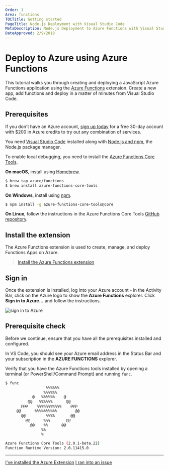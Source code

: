 ```yaml
---
Order: 1
Area: functions
TOCTitle: Getting started
PageTitle: Node.js Deployment with Visual Studio Code
MetaDescription: Node.js Deployment to Azure Functions with Visual Studio Code
DateApproved: 2/9/2018
---
```

# Deploy to Azure using Azure Functions

This tutorial walks you through creating and deploying a JavaScript Azure Functions application using the [Azure Functions](https://marketplace.visualstudio.com/items?itemName=ms-azuretools.vscode-azurefunctions) extension. Create a new app, add functions and deploy in a matter of minutes from Visual Studio Code.

## Prerequisites

If you don't have an Azure account, [sign up today](https://azure.microsoft.com/en-us/free/?utm_source=campaign&utm_campaign=vscode-tutorial-functions-extension&mktingSource=vscode-tutorial-functions-extension) for a free 30-day account with $200 in Azure credits to try out any combination of services.

You need [Visual Studio Code](https://code.visualstudio.com/) installed along with [Node.js and npm](https://nodejs.org/en/download), the Node.js package manager.

To enable local debugging, you need to install the [Azure Functions Core Tools](https://github.com/Azure/azure-functions-core-tools#installing).

**On macOS**, install using [Homebrew](https://brew.sh/).

```bash
$ brew tap azure/functions
$ brew install azure-functions-core-tools
```

**On Windows**, install using [npm](https://npmjs.com).

```bash
$ npm install -g azure-functions-core-tools@core
```

**On Linux**, follow the instructions in the Azure Functions Core Tools [GitHub repository](https://github.com/Azure/azure-functions-core-tools#linux).

## Install the extension

The Azure Functions extension is used to create, manage, and deploy Functions Apps on Azure.

> <a class="tutorial-install-extension-btn" href="vscode:extension/ms-azuretools.vscode-azurefunctions">Install the Azure Functions extension</a>

## Sign in

Once the extension is installed, log into your Azure account - in the Activity Bar, click on the Azure logo to show the **Azure Functions** explorer. Click **Sign in to Azure...** and follow the instructions.


![sign in to Azure](/tutorials/images/functions-extension/sign-in.png)

## Prerequisite check

Before we continue, ensure that you have all the prerequisites installed and configured.

In VS Code, you should see your Azure email address in the Status Bar and your subscription in the **AZURE FUNCTIONS** explorer.

Verify that you have the Azure Functions tools installed by opening a terminal (or PowerShell/Command Prompt) and running `func`.

```bash
$ func
                  %%%%%%
                 %%%%%%
            @   %%%%%%    @
          @@   %%%%%%      @@
       @@@    %%%%%%%%%%%    @@@
     @@      %%%%%%%%%%        @@
       @@         %%%%       @@
         @@      %%%       @@
           @@    %%      @@
                %%
                %

Azure Functions Core Tools (2.0.1-beta.22)
Function Runtime Version: 2.0.11415.0
```

----

<a class="tutorial-next-btn" href="/tutorials/functions-extension/create-app">I've installed the Azure Extension</a>
<a class="tutorial-feedback-btn" onclick="reportIssue('node-deployment-azurefunctions', 'getting-started')" href="javascript:void(0)">I ran into an issue</a>
